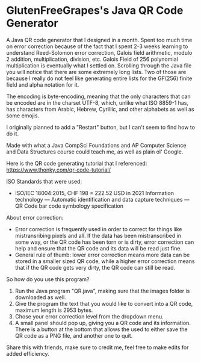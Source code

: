 # GlutenFreeGrapes's Java QR Code Generator
 A Java QR code generator that I designed in a month. 
 Spent too much time on error correction because of the fact that I spent 2-3 weeks learning to understand Reed-Solomon error correction, Galois field arithmetic, modulo 2 addition, multiplication, division, etc. Galois Field of 256 polynomial multiplication is eventually what I settled on. 
 Scrolling through the Java file you will notice that there are some extremely long lists. Two of those are because I really do not feel like generating entire lists for the GF(256) finite field and alpha notation for it. 
 
 The encoding is byte-encoding, meaning that the only characters that can be encoded are in the charset UTF-8, which, unlike what ISO 8859-1 has, has characters from Arabic, Hebrew, Cyrillic, and other alphabets as well as some emojis. 
 
 I originally planned to add a "Restart" button, but I can't seem to find how to do it. 
 
 Made with what a Java CompSci Foundations and AP Computer Science and Data Structures course could teach me, as well as plain ol' Google. 
 
 Here is the QR code generating tutorial that I referenced: 
 https://www.thonky.com/qr-code-tutorial/
 
 ISO Standards that were used: 
 - ISO/IEC 18004:2015,     CHF 198 = 222.52 USD in 2021            Information technology — Automatic identification and data capture techniques — QR Code bar code symbology specification
 
 About error correction: 
 - Error correction is frequently used in order to correct for things like mistransribing pixels and all. If the data has been mistranscribed in some way, or the QR code has been torn or is dirty, error correction can help and ensure that the QR code and its data will be read just fine. 
 - General rule of thumb: lower error correction means more data can be stored in a smaller sized QR code, while a higher error correction means that if the QR code gets very dirty, the QR code can still be read. 
 
 So how do you use this program?
 1. Run the Java program "QR.java", making sure that the images folder is downloaded as well. 
 2. Give the program the text that you would like to convert into a QR code, maximum length is 2953 bytes. 
 3. Chose your error correction level from the dropdown menu. 
 4. A small panel should pop up, giving you a QR code and its information. There is a button at the bottom that allows the used to either save the QR code as a PNG file, and another one to quit. 
 
 Share this with friends, make sure to credit me, feel free to make edits for added efficiency. 

